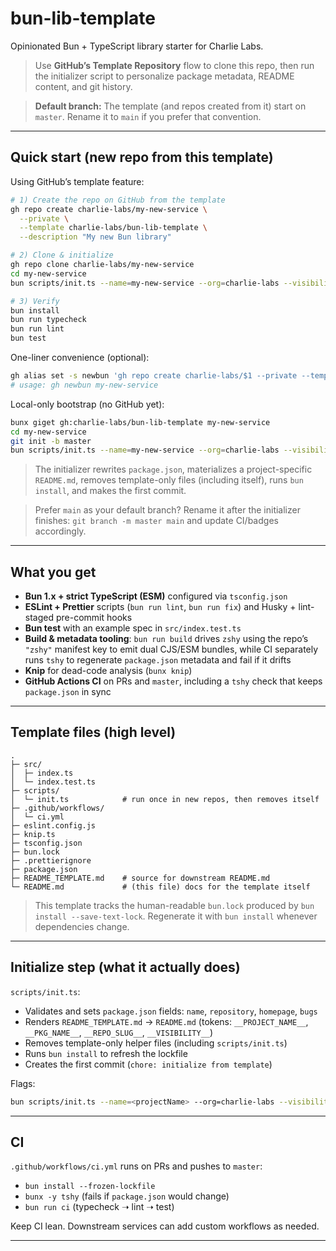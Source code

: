 # bun-lib-template

Opinionated Bun + TypeScript library starter for Charlie Labs.

> Use **GitHub’s Template Repository** flow to clone this repo, then run the initializer script to personalize package metadata, README content, and git history.

> **Default branch:** The template (and repos created from it) start on `master`. Rename it to `main` if you prefer that convention.

---

## Quick start (new repo from this template)

Using GitHub’s template feature:

```bash
# 1) Create the repo on GitHub from the template
gh repo create charlie-labs/my-new-service \
  --private \
  --template charlie-labs/bun-lib-template \
  --description "My new Bun library"

# 2) Clone & initialize
gh repo clone charlie-labs/my-new-service
cd my-new-service
bun scripts/init.ts --name=my-new-service --org=charlie-labs --visibility=private

# 3) Verify
bun install
bun run typecheck
bun run lint
bun test
```

One-liner convenience (optional):

```bash
gh alias set -s newbun 'gh repo create charlie-labs/$1 --private --template charlie-labs/bun-lib-template && gh repo clone charlie-labs/$1 && cd $1 && bun scripts/init.ts --name=$1 --org=charlie-labs --visibility=private'
# usage: gh newbun my-new-service
```

Local-only bootstrap (no GitHub yet):

```bash
bunx giget gh:charlie-labs/bun-lib-template my-new-service
cd my-new-service
git init -b master
bun scripts/init.ts --name=my-new-service --org=charlie-labs --visibility=private
```

> The initializer rewrites `package.json`, materializes a project-specific `README.md`, removes template-only files (including itself), runs `bun install`, and makes the first commit.

> Prefer `main` as your default branch? Rename it after the initializer finishes: `git branch -m master main` and update CI/badges accordingly.

---

## What you get

- **Bun 1.x + strict TypeScript (ESM)** configured via `tsconfig.json`
- **ESLint + Prettier** scripts (`bun run lint`, `bun run fix`) and Husky + lint-staged pre-commit hooks
- **Bun test** with an example spec in `src/index.test.ts`
- **Build & metadata tooling**: `bun run build` drives `zshy` using the repo’s `"zshy"` manifest key to emit dual CJS/ESM bundles, while CI separately runs `tshy` to regenerate `package.json` metadata and fail if it drifts
- **Knip** for dead-code analysis (`bunx knip`)
- **GitHub Actions CI** on PRs and `master`, including a `tshy` check that keeps `package.json` in sync

---

## Template files (high level)

```
.
├─ src/
│  ├─ index.ts
│  └─ index.test.ts
├─ scripts/
│  └─ init.ts            # run once in new repos, then removes itself
├─ .github/workflows/
│  └─ ci.yml
├─ eslint.config.js
├─ knip.ts
├─ tsconfig.json
├─ bun.lock
├─ .prettierignore
├─ package.json
├─ README_TEMPLATE.md    # source for downstream README.md
└─ README.md             # (this file) docs for the template itself
```

> This template tracks the human-readable `bun.lock` produced by `bun install --save-text-lock`. Regenerate it with `bun install` whenever dependencies change.

---

## Initialize step (what it actually does)

`scripts/init.ts`:

- Validates and sets `package.json` fields: `name`, `repository`, `homepage`, `bugs`
- Renders `README_TEMPLATE.md` → `README.md` (tokens: `__PROJECT_NAME__`, `__PKG_NAME__`, `__REPO_SLUG__`, `__VISIBILITY__`)
- Removes template-only helper files (including `scripts/init.ts`)
- Runs `bun install` to refresh the lockfile
- Creates the first commit (`chore: initialize from template`)

Flags:

```bash
bun scripts/init.ts --name=<projectName> --org=charlie-labs --visibility=private
```

---

## CI

`.github/workflows/ci.yml` runs on PRs and pushes to `master`:

- `bun install --frozen-lockfile`
- `bunx -y tshy` (fails if `package.json` would change)
- `bun run ci` (typecheck ➝ lint ➝ test)

Keep CI lean. Downstream services can add custom workflows as needed.

---

